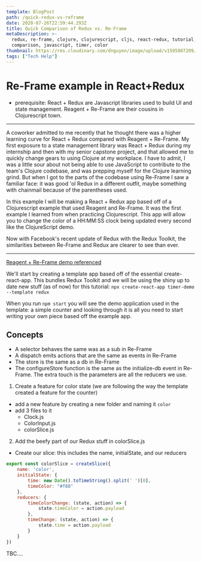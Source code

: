 ```yaml
---
template: BlogPost
path: /quick-redux-vs-reframe
date: 2020-07-26T22:59:44.293Z
title: Quick Comparison of Redux vs. Re-Frame
metaDescription: >-
  redux, re-frame, clojure, clojurescript, cljs, react-redux, tutorial,
  comparison, javascript, timer, color
thumbnail: https://res.cloudinary.com/dnguyen/image/upload/v1595807209/blog/redux-reframe_vln1sh.jpg
tags: ["Tech Help"]
---
```

# Re-Frame example in React+Redux

* prerequisite: React + Redux are Javascript libraries used to build UI and state management. Reagent + Re-Frame are their cousins in Clojurescript town.

---

A coworker admitted to me recently that he thought there was a higher learning curve for React + Redux compared with Reagent + Re-Frame. My first exposure to a state management library was React + Redux during my internship and then with my senior capstone project, and that allowed me to quickly change gears to using Clojure at my workplace. I have to admit, I was a little sour about not being able to use JavaScript to contribute to the team's Clojure codebase, and was prepping myself for the Clojure learning grind. But when I got to the parts of the codebase using Re-Frame I saw a familiar face: it was good 'ol Redux in a different outfit, maybe something with chainmail because of the parentheses used.

In this example I will be making a React + Redux app based off of a Clojurescript example that used Reagent and Re-Frame. It was the first example I learned from when practicing Clojurescript. This app will allow you to change the color of a HH:MM:SS clock being updated every second like the ClojureScript demo.

Now with Facebook's recent update of Redux with the Redux Toolkit, the similarities between Re-Frame and Redux are clearer to see than ever.

---

[Reagent + Re-Frame demo referenced](https://blog.klipse.tech/clojure/2019/02/17/reframe-tutorial.html)

We'll start by creating a template app based off of the essential create-react-app. This bundles Redux Toolkit and we will be using the shiny up to date new stuff (as of now) for this tutorial:
`npx create-react-app timer-demo --template redux`

When you run `npm start` you will see the demo application used in the template: a simple counter and looking through it is all you need to start writing your own piece based off the example app.

## Concepts
- A selector behaves the same was as a sub in Re-Frame
- A dispatch emits actions that are the same as events in Re-Frame
- The store is the same as a db in Re-Frame
- The configureStore function is the same as the initialize-db event in Re-Frame. The extra touch is the parameters are all the reducers we use.

1. Create a feature for color state (we are following the way the template created a feature for the counter)
- add a new feature by creating a new folder and naming it `color`
- add 3 files to it
   - Clock.js
   - ColorInput.js
   - colorSlice.js

2. Add the beefy part of our Redux stuff in colorSlice.js

- Create our slice: this includes the name, initialState, and our reducers
```js
export const colorSlice = createSlice({
    name: 'color',
    initialState: {
        time: new Date().toTimeString().split(' ')[0],
        timeColor: "#f88"
    },
    reducers: {
        timeColorChange: (state, action) => {
            state.timeColor = action.payload
        },
        timeChange: (state, action) => {
            state.time = action.payload
        }
    }
})
```

TBC....
